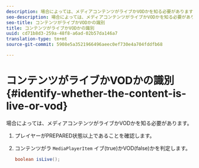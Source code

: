 ```yaml
---
description: 場合によっては、メディアコンテンツがライブかVODかを知る必要があります。
seo-description: 場合によっては、メディアコンテンツがライブかVODかを知る必要があります。
seo-title: コンテンツがライブかVODかの識別
title: コンテンツがライブかVODかの識別
uuid: cd71b8d3-259a-48f8-a6ad-02b57da146a7
translation-type: tm+mt
source-git-commit: 5908e5a3521966496aeec0ef730e4a704fddfb68

---
```



# コンテンツがライブかVODかの識別{#identify-whether-the-content-is-live-or-vod}

場合によっては、メディアコンテンツがライブかVODかを知る必要があります。

1. プレイヤーがPREPARED状態以上であることを確認します。
1. コンテンツがラ `MediaPlayerItem` イブ(true)かVOD(false)かを判定します。

   ```java
   boolean isLive();
   ```

